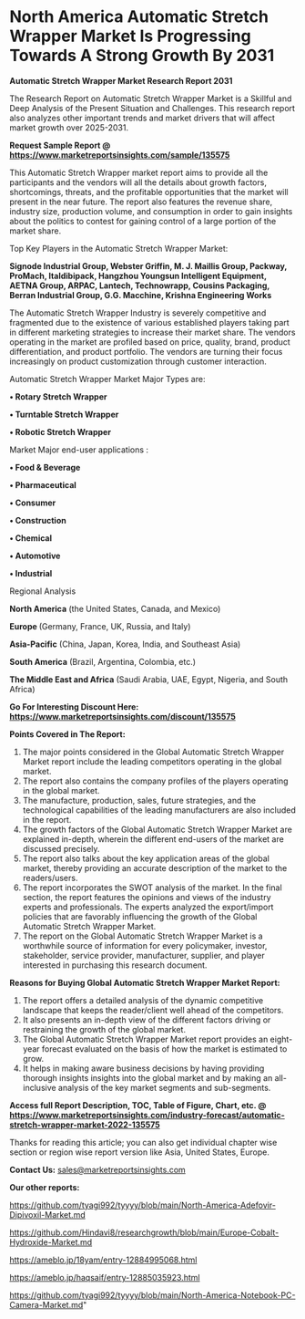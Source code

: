 # North America Automatic Stretch Wrapper Market Is Progressing Towards A Strong Growth By 2031

<strong>Automatic Stretch Wrapper Market Research Report 2031</strong>

The Research Report on Automatic Stretch Wrapper Market is a Skillful and Deep Analysis of the Present Situation and Challenges. This research report also analyzes other important trends and market drivers that will affect market growth over 2025-2031.

<strong>Request Sample Report @ <a href=https://www.marketreportsinsights.com/sample/135575>https://www.marketreportsinsights.com/sample/135575</a></strong>

This Automatic Stretch Wrapper market report aims to provide all the participants and the vendors will all the details about growth factors, shortcomings, threats, and the profitable opportunities that the market will present in the near future. The report also features the revenue share, industry size, production volume, and consumption in order to gain insights about the politics to contest for gaining control of a large portion of the market share.

Top Key Players in the Automatic Stretch Wrapper Market:

<strong>Signode Industrial Group, Webster Griffin, M. J. Maillis Group, Packway, ProMach, Italdibipack, Hangzhou Youngsun Intelligent Equipment, AETNA Group, ARPAC, Lantech, Technowrapp, Cousins Packaging, Berran Industrial Group, G.G. Macchine, Krishna Engineering Works</strong>

The Automatic Stretch Wrapper Industry is severely competitive and fragmented due to the existence of various established players taking part in different marketing strategies to increase their market share. The vendors operating in the market are profiled based on price, quality, brand, product differentiation, and product portfolio. The vendors are turning their focus increasingly on product customization through customer interaction.

Automatic Stretch Wrapper Market Major Types are:

<strong>• Rotary Stretch Wrapper

• Turntable Stretch Wrapper

• Robotic Stretch Wrapper</strong>

Market Major end-user applications :

<strong>• Food & Beverage

• Pharmaceutical

• Consumer

• Construction

• Chemical

• Automotive

• Industrial</strong>

Regional Analysis

</u><strong><b>North America</b></strong> (the United States, Canada, and Mexico)

<strong><b>Europe </b></strong>(Germany, France, UK, Russia, and Italy)

<strong><b>Asia-Pacific</b></strong> (China, Japan, Korea, India, and Southeast Asia)

<strong><b>South America</b></strong> (Brazil, Argentina, Colombia, etc.)

<strong><b>The Middle East and Africa</b></strong> (Saudi Arabia, UAE, Egypt, Nigeria, and South Africa)

<strong>Go For Interesting Discount Here: <a href=https://www.marketreportsinsights.com/discount/135575>https://www.marketreportsinsights.com/discount/135575</a></strong>

<strong>Points Covered in The Report:</strong>
<ol>
  <li>The major points considered in the Global Automatic Stretch Wrapper Market report include the leading competitors operating in the global market.</li>
  <li>The report also contains the company profiles of the players operating in the global market.</li>
  <li>The manufacture, production, sales, future strategies, and the technological capabilities of the leading manufacturers are also included in the report.</li>
  <li>The growth factors of the Global Automatic Stretch Wrapper Market are explained in-depth, wherein the different end-users of the market are discussed precisely.</li>
  <li>The report also talks about the key application areas of the global market, thereby providing an accurate description of the market to the readers/users.</li>
  <li>The report incorporates the SWOT analysis of the market. In the final section, the report features the opinions and views of the industry experts and professionals. The experts analyzed the export/import policies that are favorably influencing the growth of the Global Automatic Stretch Wrapper Market.</li>
  <li>The report on the Global Automatic Stretch Wrapper Market is a worthwhile source of information for every policymaker, investor, stakeholder, service provider, manufacturer, supplier, and player interested in purchasing this research document.</li>
</ol>
<strong>Reasons for Buying Global Automatic Stretch Wrapper Market Report:</strong>

<ol>
  <li>The report offers a detailed analysis of the dynamic competitive landscape that keeps the reader/client well ahead of the competitors.</li>
  <li>It also presents an in-depth view of the different factors driving or restraining the growth of the global market.</li>
  <li>The Global Automatic Stretch Wrapper Market report provides an eight-year forecast evaluated on the basis of how the market is estimated to grow.</li>
  <li>It helps in making aware business decisions by having providing thorough insights insights into the global market and by making an all-inclusive analysis of the key market segments and sub-segments.</li>
</ol>
<strong>Access full Report Description, TOC, Table of Figure, Chart, etc. @ <a href=https://www.marketreportsinsights.com/industry-forecast/automatic-stretch-wrapper-market-2022-135575>https://www.marketreportsinsights.com/industry-forecast/automatic-stretch-wrapper-market-2022-135575</a></strong>


Thanks for reading this article; you can also get individual chapter wise section or region wise report version like Asia, United States, Europe.

<strong>Contact Us:</strong>
sales@marketreportsinsights.com

<strong>Our other reports:</strong>

<a href=https://github.com/tyagi992/tyyyy/blob/main/North-America-Adefovir-Dipivoxil-Market.md>https://github.com/tyagi992/tyyyy/blob/main/North-America-Adefovir-Dipivoxil-Market.md</a>

<a href=https://github.com/Hindavi8/researchgrowth/blob/main/Europe-Cobalt-Hydroxide-Market.md>https://github.com/Hindavi8/researchgrowth/blob/main/Europe-Cobalt-Hydroxide-Market.md</a>

<a href=https://ameblo.jp/18yam/entry-12884995068.html>https://ameblo.jp/18yam/entry-12884995068.html</a>

<a href=https://ameblo.jp/haqsaif/entry-12885035923.html>https://ameblo.jp/haqsaif/entry-12885035923.html</a>

<a href=https://github.com/tyagi992/tyyyy/blob/main/North-America-Notebook-PC-Camera-Market.md>https://github.com/tyagi992/tyyyy/blob/main/North-America-Notebook-PC-Camera-Market.md</a>"
